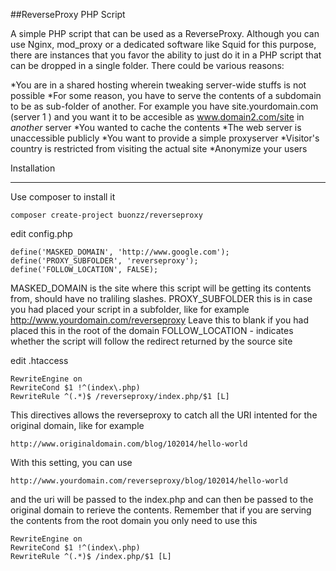 ##ReverseProxy PHP Script

A simple PHP script that can be used as a ReverseProxy. Although you can use Nginx, mod_proxy or a dedicated software like Squid for this purpose, there are instances that you favor the ability to just do it in a PHP script that can be dropped in a single folder. There could be various reasons:

*You are in a shared hosting wherein tweaking server-wide stuffs is not possible
*For some reason, you have to serve the contents of a subdomain to be as sub-folder of another. For example you have site.yourdomain.com (server 1 ) and you want it to be accesible as www.domain2.com/site in *another* server
*You wanted to cache the contents
*The web server is unaccessible publicly
*You want to provide a simple proxyserver
*Visitor's country is restricted from visiting the actual site
*Anonymize your users

Installation
____________

Use composer to install it

    composer create-project buonzz/reverseproxy

edit config.php

    define('MASKED_DOMAIN', 'http://www.google.com');
    define('PROXY_SUBFOLDER', 'reverseproxy');
    define('FOLLOW_LOCATION', FALSE);

MASKED_DOMAIN is the site where this script will be getting its contents from, should have no traliling slashes.
PROXY_SUBFOLDER this is in case you had placed your script in a subfolder, like for example http://www.yourdomain.com/reverseproxy
Leave this to blank if you had placed this in the root of the domain
FOLLOW_LOCATION - indicates whether the script will follow the redirect returned by the source site

edit .htaccess

    RewriteEngine on 
    RewriteCond $1 !^(index\.php) 
    RewriteRule ^(.*)$ /reverseproxy/index.php/$1 [L]

This directives allows the reverseproxy to catch all the URI intented for the original domain, like for example

    http://www.originaldomain.com/blog/102014/hello-world

With this setting, you can use

    http://www.yourdomain.com/reverseproxy/blog/102014/hello-world

and the uri will be passed to the index.php and can then be passed to the original domain to rerieve the contents.
Remember that if you are serving the contents from the root domain you only need to use this

    RewriteEngine on 
    RewriteCond $1 !^(index\.php) 
    RewriteRule ^(.*)$ /index.php/$1 [L]






